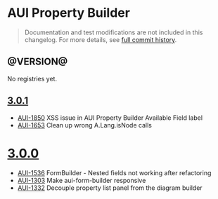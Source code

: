 # AUI Property Builder

> Documentation and test modifications are not included in this changelog. For more details, see [full commit history](https://github.com/liferay/alloy-ui/commits/master/src/aui-property-builder).

## @VERSION@

No registries yet.

## [3.0.1](https://github.com/liferay/alloy-ui/releases/tag/3.0.1)

* [AUI-1850](https://issues.liferay.com/browse/AUI-1850) XSS issue in AUI Property Builder Available Field label
* [AUI-1653](https://issues.liferay.com/browse/AUI-1653) Clean up wrong A.Lang.isNode calls

# [3.0.0](https://github.com/liferay/alloy-ui/releases/tag/3.0.0)

* [AUI-1536](https://issues.liferay.com/browse/AUI-1536) FormBuilder - Nested fields not working after refactoring
* [AUI-1303](https://issues.liferay.com/browse/AUI-1303) Make aui-form-builder responsive
* [AUI-1332](https://issues.liferay.com/browse/AUI-1332) Decouple property list panel from the diagram builder